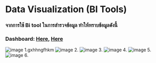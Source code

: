 # Data Visualization (BI Tools)
### จากการใช้ Bi tool ในการสำรวจข้อมูล ทำให้ทราบข้อมูลดังนี้ 
### Dashboard: [Here](https://app.powerbi.com/view?r=eyJrIjoiMGRjZjI1NzYtMjdiZi00ZmMzLWI3NzUtMWZkZWQwOTJjNTVjIiwidCI6IjZmNDQzMmRjLTIwZDItNDQxZC1iMWRiLWFjMzM4MGJhNjMzZCIsImMiOjEwfQ%3D%3D), [Here](https://app.powerbi.com/view?r=eyJrIjoiMGRjZjI1NzYtMjdiZi00ZmMzLWI3NzUtMWZkZWQwOTJjNTVjIiwidCI6IjZmNDQzMmRjLTIwZDItNDQxZC1iMWRiLWFjMzM4MGJhNjMzZCIsImMiOjEwfQ%3D%3D)

![image](https://user-images.githubusercontent.com/50835875/146219231-c703494a-a192-4983-9dfd-aa6efc15ecd4.png)
1.gxhhngfhkm
![image](https://user-images.githubusercontent.com/50835875/146219316-f08bd830-1e41-4864-9cbc-d90027224761.png)
2.
![image](https://user-images.githubusercontent.com/50835875/146219392-ee3f29c0-d3ed-499f-9a66-dd3fc02fc0f1.png)
3.
![image](https://user-images.githubusercontent.com/50835875/146219441-516d3ea1-5b76-49d4-b168-5e2ced9c77b0.png)
4.
![image](https://user-images.githubusercontent.com/50835875/146219508-231be8ba-33a2-42c8-9e45-07a037dc5d02.png)
5.
![image](https://user-images.githubusercontent.com/50835875/146219577-2bcf0877-a0ce-481f-8d9a-7bf888b10ac2.png)
6.





